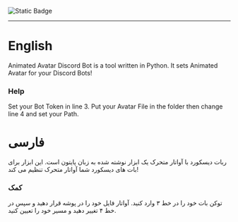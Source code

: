 ![Static Badge](https://img.shields.io/badge/python-%E2%88%9E-blue)
___

# English
Animated Avatar Discord Bot is a tool written in Python. It sets Animated Avatar for your Discord Bots!
### Help
Set your Bot Token in line 3.
Put your Avatar File in the folder then change line 4 and set your Path.


# فارسی
ربات دیسکورد با آواتار متحرک یک ابزار نوشته شده به زبان پایتون است. این ابزار برای بات های دیسکورد شما آواتار متحرک تنظیم می کند!
### کمک 
توکن بات خود را در خط ۳ وارد کنید.
آواتار فایل خود را در پوشه قرار دهید و سپس در خط ۴ تغییر دهید و مسیر خود را تعیین کنید.
